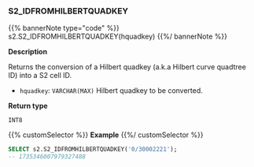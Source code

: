 ### S2_IDFROMHILBERTQUADKEY

{{% bannerNote type="code" %}}
s2.S2_IDFROMHILBERTQUADKEY(hquadkey)
{{%/ bannerNote %}}

**Description**

Returns the conversion of a Hilbert quadkey (a.k.a Hilbert curve quadtree ID) into a S2 cell ID.

* `hquadkey`: `VARCHAR(MAX)` Hilbert quadkey to be converted.

**Return type**

`INT8`

{{% customSelector %}}
**Example**
{{%/ customSelector %}}

```sql
SELECT s2.S2_IDFROMHILBERTQUADKEY('0/30002221');
-- 1735346007979327488
```
